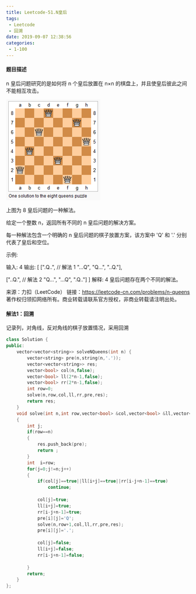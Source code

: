 ```yaml
---
title: Leetcode-51.N皇后
tags:
 - Leetcode
 - 回溯
date: 2019-09-07 12:38:56
categories:
 - 1-100
---
```


#### 题目描述

n 皇后问题研究的是如何将 n 个皇后放置在 n×n 的棋盘上，并且使皇后彼此之间不能相互攻击。

![8-queens](/../../../images/8-queens.png)

<!--more-->

上图为 8 皇后问题的一种解法。

给定一个整数 n，返回所有不同的 n 皇后问题的解决方案。

每一种解法包含一个明确的 n 皇后问题的棋子放置方案，该方案中 'Q' 和 '.' 分别代表了皇后和空位。

示例:

输入: 4
输出: [
 [".Q..",  // 解法 1
  "...Q",
  "Q...",
  "..Q."],

 ["..Q.",  // 解法 2
  "Q...",
  "...Q",
  ".Q.."]
]
解释: 4 皇后问题存在两个不同的解法。

来源：力扣（LeetCode）
链接：https://leetcode-cn.com/problems/n-queens
著作权归领扣网络所有。商业转载请联系官方授权，非商业转载请注明出处。

#### 解法1：回溯

记录列，对角线，反对角线的棋子放置情况，采用回溯

```c++
class Solution {
public:
    vector<vector<string>> solveNQueens(int n) {
        vector<string> pre(n,string(n,'.'));
        vector<vector<string>> res;
        vector<bool> col(n,false);
        vector<bool> ll(2*n-1,false);
        vector<bool> rr(2*n-1,false);
        int row=0;
        solve(n,row,col,ll,rr,pre,res);
        return res;
    }
    void solve(int n,int row,vector<bool> &col,vector<bool> &ll,vector<bool> &rr,vector<string> &pre,vector<vector<string>> &res)
    {
        int j;
        if(row==n)
        {
            res.push_back(pre);
            return ;
        }
        int  i=row;
        for(j=0;j!=n;j++)
        {
            if(col[j]==true||ll[i+j]==true||rr[i-j+n-1]==true)
                continue;
            
            col[j]=true;
            ll[i+j]=true;
            rr[i-j+n-1]=true;
            pre[i][j]='Q';
            solve(n,row+1,col,ll,rr,pre,res);
            pre[i][j]='.';
            
            col[j]=false;
            ll[i+j]=false;
            rr[i-j+n-1]=false;

        }
        return;
    }    
};
```

